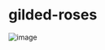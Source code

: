 # gilded-roses

![image](https://user-images.githubusercontent.com/18614347/186798000-23ef2998-9b96-4460-be35-12bf95d0dadf.png)
